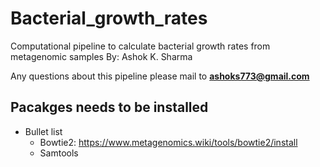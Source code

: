 # Bacterial_growth_rates
Computational pipeline to calculate bacterial growth rates from metagenomic samples
By: Ashok K. Sharma

Any questions about this pipeline please mail to **ashoks773@gmail.com**

## Pacakges needs to be installed
* Bullet list
  * Bowtie2: https://www.metagenomics.wiki/tools/bowtie2/install
  * Samtools
